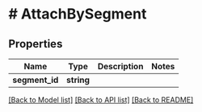 # # AttachBySegment

## Properties

Name | Type | Description | Notes
------------ | ------------- | ------------- | -------------
**segment_id** | **string** |  |

[[Back to Model list]](../../README.md#models) [[Back to API list]](../../README.md#endpoints) [[Back to README]](../../README.md)
